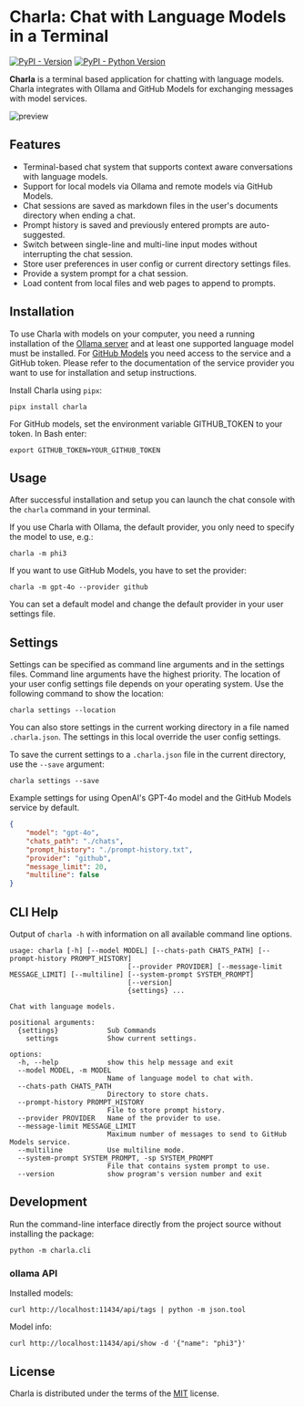 # Charla: Chat with Language Models in a Terminal

[![PyPI - Version](https://img.shields.io/pypi/v/charla.svg)](https://pypi.org/project/charla)
[![PyPI - Python Version](https://img.shields.io/pypi/pyversions/charla.svg)](https://pypi.org/project/charla)

**Charla** is a terminal based application for chatting with language models. Charla integrates with Ollama and GitHub Models for exchanging messages with model services.

![preview](https://geeksta.net/img/tools/charla-chat-demo.gif)

## Features

* Terminal-based chat system that supports context aware conversations with language models.
* Support for local models via Ollama and remote models via GitHub Models.
* Chat sessions are saved as markdown files in the user's documents directory when ending a chat.
* Prompt history is saved and previously entered prompts are auto-suggested.
* Switch between single-line and multi-line input modes without interrupting the chat session.
* Store user preferences in user config or current directory settings files.
* Provide a system prompt for a chat session.
* Load content from local files and web pages to append to prompts.

## Installation

To use Charla with models on your computer, you need a running installation of the [Ollama server](https://ollama.com/download) and at least one supported language model must be installed. For [GitHub Models](https://github.com/marketplace/models) you need access to the service and a GitHub token. Please refer to the documentation of the service provider you want to use for installation and setup instructions.

Install Charla using `pipx`:

```console
pipx install charla
```

For GitHub models, set the environment variable GITHUB_TOKEN to your token. In Bash enter:

```console
export GITHUB_TOKEN=YOUR_GITHUB_TOKEN
```

## Usage

After successful installation and setup you can launch the chat console with the `charla` command in your terminal.

If you use Charla with Ollama, the default provider, you only need to specify the model to use, e.g.:

```console
charla -m phi3
```

If you want to use GitHub Models, you have to set the provider:

```console
charla -m gpt-4o --provider github
```

You can set a default model and change the default provider in your user settings file.

## Settings

Settings can be specified as command line arguments and in the settings files. Command line arguments have the highest priority. The location of your user config settings file depends on your operating system. Use the following command to show the location:

```console
charla settings --location
```

You can also store settings in the current working directory in a file named `.charla.json`. The settings in this local override the user config settings.

To save the current settings to a `.charla.json` file in the current directory, use the `--save` argument:

```console
charla settings --save
```

Example settings for using OpenAI's GPT-4o model and the GitHub Models service by default.

```json
{
    "model": "gpt-4o",
    "chats_path": "./chats",
    "prompt_history": "./prompt-history.txt",
    "provider": "github",
    "message_limit": 20,
    "multiline": false
}
```

## CLI Help

Output of `charla -h` with information on all available command line options.

<!-- START: DO NOT EDIT -->
```text
usage: charla [-h] [--model MODEL] [--chats-path CHATS_PATH] [--prompt-history PROMPT_HISTORY]
                             [--provider PROVIDER] [--message-limit MESSAGE_LIMIT] [--multiline] [--system-prompt SYSTEM_PROMPT]
                             [--version]
                             {settings} ...

Chat with language models.

positional arguments:
  {settings}            Sub Commands
    settings            Show current settings.

options:
  -h, --help            show this help message and exit
  --model MODEL, -m MODEL
                        Name of language model to chat with.
  --chats-path CHATS_PATH
                        Directory to store chats.
  --prompt-history PROMPT_HISTORY
                        File to store prompt history.
  --provider PROVIDER   Name of the provider to use.
  --message-limit MESSAGE_LIMIT
                        Maximum number of messages to send to GitHub Models service.
  --multiline           Use multiline mode.
  --system-prompt SYSTEM_PROMPT, -sp SYSTEM_PROMPT
                        File that contains system prompt to use.
  --version             show program's version number and exit

```
<!-- END: DO NOT EDIT -->

## Development

Run the command-line interface directly from the project source without installing the package:

```console
python -m charla.cli
```

### ollama API

Installed models:

```console
curl http://localhost:11434/api/tags | python -m json.tool
```

Model info:

```console
curl http://localhost:11434/api/show -d '{"name": "phi3"}'
```

## License

Charla is distributed under the terms of the [MIT](https://spdx.org/licenses/MIT.html) license.
